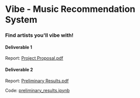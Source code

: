 # Vibe - Music Recommendation System
### Find artists you'll vibe with!

#### Deliverable 1 

Report: [Project Proposal.pdf](https://github.com/Al3x-T/Vibe/blob/main/Project%20Proposal.pdf)

#### Deliverable 2 

Report: [Preliminary Results.pdf](https://github.com/Al3x-T/Vibe/blob/main/Preliminary%20Results.pdf)

Code: [preliminary_results.ipynb](https://github.com/Al3x-T/Vibe/blob/main/preliminary_results.ipynb)

